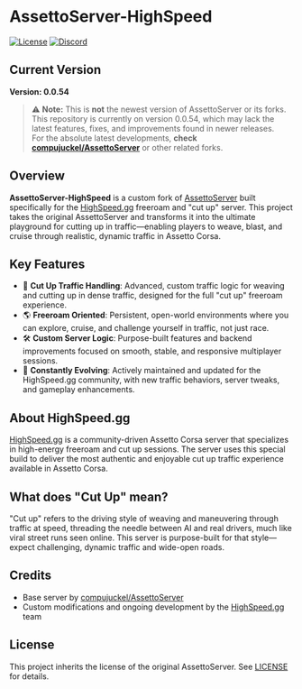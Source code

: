 # AssettoServer-HighSpeed

[![License](https://img.shields.io/github/license/HighSpeedgg/AssettoServer-HighSpeed)](LICENSE)
[![Discord](https://img.shields.io/discord/960380637628498002?label=HighSpeed%20Discord)](https://highspeed.gg/discord)

## Current Version

**Version: 0.0.54**

> ⚠️ **Note:** This is **not** the newest version of AssettoServer or its forks. This repository is currently on version 0.0.54, which may lack the latest features, fixes, and improvements found in newer releases.  
> For the absolute latest developments, **check [compujuckel/AssettoServer](https://github.com/compujuckel/AssettoServer)** or other related forks.

## Overview

**AssettoServer-HighSpeed** is a custom fork of [AssettoServer](https://github.com/compujuckel/AssettoServer) built specifically for the [HighSpeed.gg](https://highspeed.gg) freeroam and "cut up" server. This project takes the original AssettoServer and transforms it into the ultimate playground for cutting up in traffic—enabling players to weave, blast, and cruise through realistic, dynamic traffic in Assetto Corsa.

## Key Features

- 🚗 **Cut Up Traffic Handling**: Advanced, custom traffic logic for weaving and cutting up in dense traffic, designed for the full "cut up" freeroam experience.
- 🌎 **Freeroam Oriented**: Persistent, open-world environments where you can explore, cruise, and challenge yourself in traffic, not just race.
- 🛠️ **Custom Server Logic**: Purpose-built features and backend improvements focused on smooth, stable, and responsive multiplayer sessions.
- 🔧 **Constantly Evolving**: Actively maintained and updated for the HighSpeed.gg community, with new traffic behaviors, server tweaks, and gameplay enhancements.

## About HighSpeed.gg

[HighSpeed.gg](https://highspeed.gg) is a community-driven Assetto Corsa server that specializes in high-energy freeroam and cut up sessions. The server uses this special build to deliver the most authentic and enjoyable cut up traffic experience available in Assetto Corsa.

## What does "Cut Up" mean?

"Cut up" refers to the driving style of weaving and maneuvering through traffic at speed, threading the needle between AI and real drivers, much like viral street runs seen online. This server is purpose-built for that style—expect challenging, dynamic traffic and wide-open roads.

## Credits

- Base server by [compujuckel/AssettoServer](https://github.com/compujuckel/AssettoServer)
- Custom modifications and ongoing development by the [HighSpeed.gg](https://highspeed.gg) team

## License

This project inherits the license of the original AssettoServer. See [LICENSE](LICENSE) for details.
